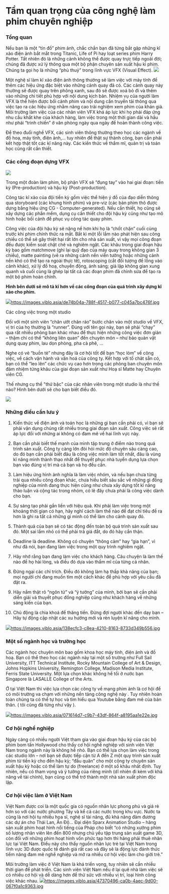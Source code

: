 # Tầm quan trọng của công nghệ làm phim chuyên nghiệp

### Tổng quan
 
Nếu bạn là một “tín đồ” phim ảnh, chắc chắn bạn đã từng bắt gặp những kĩ xảo điện ảnh bắt mắt trong Titanic, Life of Pi hay loạt series phim Harry Potter. Tất nhiên đó là những cảnh không thể được quay trực tiếp ngoài đời; chúng đã được xử lý thông qua một bộ phận chuyên sản xuất hậu kì phim. Chúng ta gọi họ là những “phù thuỷ” trong lĩnh vực VFX (Visual Effect).
![](https://images.viblo.asia/825b8c51-9806-42fc-80ac-4f5b049c385c.jpg)


Một nghệ sĩ làm kĩ xảo điện ảnh thông thường sẽ làm việc với máy tính để thêm các hiệu ứng đặc biệt vào những cảnh quay đã có. Các cảnh quay này thường sẽ được quay trên phông xanh, sau đó sẽ được xoá bỏ đi và thêm vào những chi tiết phù hợp với nội dung kịch bản. Nhiệm vụ của người làm VFX là thể hiện được bối cảnh phim và nội dung cần truyền tải thông qua việc tạo ra các hiệu ứng nhằm nâng cao trải nghiệm xem phim của khán giả. Môi trường làm việc của các nhân viên VFX khá áp lực khi họ phải đáp ứng nhu cầu khắt khe của khách hàng, làm việc trong một thời gian dài và hầu như phải “trinh chiến” ở văn phòng ngày qua ngày để hoàn thành công việc.


Để theo đuổi nghề VFX, các sinh viên thông thường theo học các ngành về đồ hoạ, máy tính, điện ảnh,… tuy nhiên để thật sự thành công, bạn cần phải kết hợp thật tốt các kĩ năng này. Các kiến thức về thẩm mĩ, quản trị và toán học cũng rất cần thiết.

 
### Các công đoạn dựng VFX
 
![](https://images.viblo.asia/23a2a9cd-48f3-4f64-9bc9-59d317ff6710.JPG)
 

Trong một đoàn làm phim, bộ phận VFX sẽ “đụng tay” vào hai giai đoạn: tiền kỳ (Pre-production) và hậu kỳ (Post-production).

 

Công tác kĩ xảo của đội tiền kỳ gồm việc thể hiện ý đồ của đạo diễn thông qua storyboard (các khung hình phim) và pre-viz (các bản phim thô được dựng bằng hiệu ứng CG - Computer-generated). Nếu cần thiết, họ cũng sẽ xây dựng các phần mềm, dụng cụ cần thiết cho đội hậu kỳ cũng như tạo mô hình hoặc bối cảnh để phục vụ công tác quay phim.

 

Công việc của đội hậu kỳ sẽ nặng nề hơn khi họ là “chốt chặn” cuối cùng trước khi phim chính thức ra mắt. Bất kì một lỗi lầm nào phát hiện sau công chiếu có thể sẽ gây thiệt hại rất lớn cho nhà sản xuất, vì vậy mọi công đoạn đều được kiểm soát chặt chẽ và nghiêm ngặt. Các khâu trong giai đoạn hậu kỳ bao gồm matchmove (ghi lại quỹ đạo của máy quay trong không gian 3 chiều),  matte painting (vẽ ra những cảnh nền viễn tưởng hoặc những cảnh nền khó có thể tạo ra ngoài thực tế), rotoscoping (cắt đối tượng để lồng vào cảnh khác), xử lý đồ hoạ, chuyển động, ánh sáng; giả lập không gian xung quanh và cuối cùng là ghép lại tất cả các đoạn phim đã chỉnh sửa để tạo ra một bộ phim hoàn chỉnh.

 


**Hình bên dưới sẽ mô tả kĩ hơn về các công đoạn của quá trình xây dựng kĩ xảo cho phim.**

 
![](https://images.viblo.asia/de74b04a-788f-4517-b077-c045a7bc476f.jpg)https://images.viblo.asia/de74b04a-788f-4517-b077-c045a7bc476f.jpg


 

 
Các công việc trong một studio
 

 

Đối với một sinh viên “chân ướt chân ráo” bước chân vào một studio về VFX, vị trí của họ thường là “runner”. Đúng với tên gọi này, bạn sẽ phải “chạy” qua rất nhiều phòng ban khác nhau để thực hiện những công việc đơn giản – thậm chí có thể “không liên quan” đến chuyên môn – như bảo quản vật dụng quay phim, lau dọn phòng, pha cà phê, …

 

Nghe có vẻ “buồn tẻ” nhưng đây là cơ hội tốt để bạn “học lỏm” về công việc, về cách vận hành và văn hoá của công ty. Kết hợp với tố chât sẵn có, bạn có thể “leo lên” các chức vụ cao hơn trong các phòng ban chuyên môn đảm nhiệm từng khâu của giai đoạn sản xuất như Hoạ sĩ Matte hay Chuyên viên CG.

 

Thế nhưng cụ thể "thứ bậc" của các nhân viên trong một studio là như thế nào? Hình bên dưới sẽ cho bạn biết điều đó.

 


![](https://images.viblo.asia/b63434e8-81e6-4ba8-b3e6-4db9700f2f29.jpg)
 

 

### Những điều cần lưu ý
 

 

1. Kiến thức về điện ảnh và toán học là những gì bạn cần phải có, vì bạn sẽ phải vận dụng chúng rất nhiều trong giai đoạn sản xuất. Công việc sẽ rất áp lực đối với những ai không có đam mê về hai lĩnh vực này.

 

2. Bạn cần phải biết thế mạnh của mình tập trung ở điểm nào trong quá trình sản xuất. Công ty càng lớn đòi hỏi mức độ chuyên sâu càng cao, do đó bạn cần phải biết đâu là công việc mình làm tốt nhất, đâu là vùng kĩ năng mình thành thạo nhất để thuyết phục nhà tuyển dụng lựa chọn bạn vào đúng vị trí mà cả bạn và họ đều cần.

 

3. Làm hiệu ứng hình ảnh nghĩa là làm việc nhóm, và nếu bạn chưa từng trải qua nhiều công đoạn khác, chưa hiểu biết sâu sắc về những gì đồng nghiệp của mình đang thực hiện cũng như chưa xây dựng tốt kĩ năng thảo luận và cộng tác trong nhóm, có lẽ đây chưa phải là công việc dành cho bạn.

 

4. Sự sáng tạo phải gắn liền với hiệu quả. Khi phải làm việc trong một khoảng thời gian có hạn, hãy nghĩ cách làm thế nào để đạt chỉ tiêu đề ra hơn là ghi ra tất cả những gì mình có thể làm cho cảnh quay đó.

 

5. Thành quả của bạn sẽ có tác động đến toàn bộ quá trình sản xuất sau đó. Một sai lầm nhỏ có thể phải trả giá đắt, do đó hãy cẩn thận.

 

6. Deadline là deadline. Không có chuyện “thông cảm” hay “gia hạn”, vì như đã nói, bạn đang làm việc trong một quy trình nghiêm ngặt.

 

7. Hãy nhớ rằng bạn đang làm việc cho khách hàng. Câu chuyện là làm thế nào để họ hài lòng, và điều đó dựa vào thẩm mĩ của từng cá nhân.

 

8. Đừng ngại các chỉ trích. Điều đó không làm hạ thấp khả năng của bạn; mọi người chỉ đang muốn tìm một cách khác để phù hợp với yêu cầu đã đặt ra.

 

9. Hãy nắm thật rõ “ngôn từ” và “ý tưởng” của mình, bởi bạn sẽ cần phải diễn giải và thuyết phục đồng nghiệp cũng như khách hàng về những sáng kiến của bạn.

 

10. Chủ động là chìa khoá để thăng tiến. Đừng đợi người khác đến dạy bạn – Hãy tự động cập nhật các xu hướng mới và rèn luyện kĩ năng cho mình.

 ![](https://images.viblo.asia/138ecfc3-c8ea-4210-8163-8733d349b556.jpg)https://images.viblo.asia/138ecfc3-c8ea-4210-8163-8733d349b556.jpg

 

### Một số ngành học và trường học
 

 

Các ngành học chuyên môn bao gồm khoa học máy tính, điện ảnh và đồ hoạ. Bạn có thể theo học các ngành này tại một số trường như Full Sail University, ITT Technical Institute, Rocky Mountain College of Art & Design, Johns Hopkins University, Remington College, Madison Media Institute, Ferris State University. Một lựa chọn khác không hề tồi ở nước bạn Singapore là LASALLE College of the Arts.

Ở tại Việt Nam thì việc lựa chọn các công ty về mạng phim ảnh là cơ hội để có môi trường va chạm với những nền tảng công nghệ này .
Tuy nhiên hoàn toàn chúng ta có thể tự học và tìm hiểu qua Youtube bằng đam mê của bản thân. ( tôi cũng đã từng như vậy ).

 

![](https://images.viblo.asia/071614d7-c9b7-43df-864f-a8195aa1e22e.jpg)https://images.viblo.asia/071614d7-c9b7-43df-864f-a8195aa1e22e.jpg


### Cơ hội nghề nghiệp
 

 

Ngày càng có nhiều người Việt tham gia vào giai đoạn hậu kỳ của các bộ phim bom tấn Hollywood cho thấy cơ hội nghề nghiệp với sinh viên Việt Nam trong ngành này là không hề nhỏ. Bạn có thể lựa chọn làm việc trong các studio lớn – nơi bạn sẽ được tiếp cận từ A đến Z một quy trình sản xuất phim từ tiền kỳ cho đến hậu kỳ; “đầu quân” cho một công ty chuyên sản xuất hậu kỳ hoặc có thể làm tự do (freelance) ở một số khâu nhất định. Tuy nhiên, nếu có tham vọng và ý tưởng của riêng mình (dĩ nhiên đi kèm với khả năng về tài chính), bạn cũng có thể trở thành một nhà sản xuất phim độc lập.

 

 

### Cơ hội việc làm ở Việt Nam
 

 

Việt Nam được coi là một quốc gia có nguồn nhân lực phong phú và giá rẻ hơn so với các nước phương Tây và kể cả các nước trong khu vực. Nước ta cũng là nơi hội tụ nhiều họa sĩ, nghệ sĩ tài năng, đủ khả năng đảm đương các dự án cho Thái Lan, Ấn Độ… Đại diện Sparx Animation Studio – hãng sản xuất phim hoạt hình nổi tiếng của Pháp cho biết “có những xưởng phim số lượng nhân viên lên đến 800 nhưng chủ yếu tập trung sản xuất game 3D, còn đối với những phim hoạt hình vốn phức tạp hơn thì hãng phải thuê nhân lực tại Việt Nam. Điều này cho thấy nguồn nhân lực trẻ tại Việt Nam trong lĩnh vực 3D được quốc tế đánh giá rất cao và đây sẽ là động lực đánh thức tiềm năng đam mê nghề nghiệp và mở ra nhiều cơ hội việc làm cho giới trẻ.”

 

Môi trường làm việc ở Việt Nam là khá triển vọng, tuy nhiên sẽ cần nhiều thời gian để phát triển. Các sinh viên Việt Nam nếu ở lại quê nhà làm việc sẽ có nhiều cơ hội và dễ dàng hơn để thử sức với nhiều vị trí, loại hình công việc khác nhau.
![](https://images.viblo.asia/47370496-ca0b-4aec-9d00-067f0a1c9363.jpg)https://images.viblo.asia/47370496-ca0b-4aec-9d00-067f0a1c9363.jpg